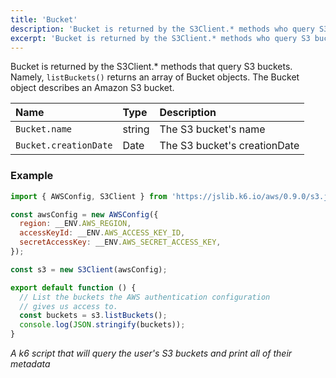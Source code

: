 ```yaml
---
title: 'Bucket'
description: 'Bucket is returned by the S3Client.* methods who query S3 buckets.'
excerpt: 'Bucket is returned by the S3Client.* methods who query S3 buckets.'
---
```


Bucket is returned by the S3Client.* methods that query S3 buckets. Namely, `listBuckets()` returns an array of Bucket objects. The Bucket object describes an Amazon S3 bucket.

| Name                  | Type   | Description                  |
| :-------------------- | :----- | :--------------------------- |
| `Bucket.name`         | string | The S3 bucket's name         |
| `Bucket.creationDate` | Date   | The S3 bucket's creationDate |

### Example

<CodeGroup labels={[]}>

```javascript
import { AWSConfig, S3Client } from 'https://jslib.k6.io/aws/0.9.0/s3.js';

const awsConfig = new AWSConfig({
  region: __ENV.AWS_REGION,
  accessKeyId: __ENV.AWS_ACCESS_KEY_ID,
  secretAccessKey: __ENV.AWS_SECRET_ACCESS_KEY,
});

const s3 = new S3Client(awsConfig);

export default function () {
  // List the buckets the AWS authentication configuration
  // gives us access to.
  const buckets = s3.listBuckets();
  console.log(JSON.stringify(buckets));
}
```

_A k6 script that will query the user's S3 buckets and print all of their metadata_

</CodeGroup>